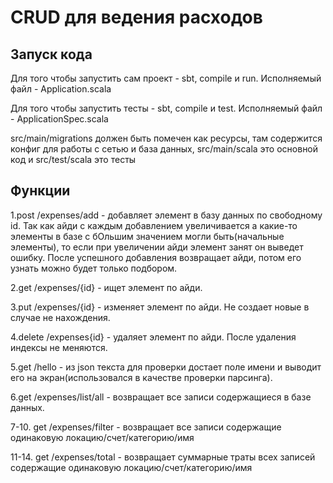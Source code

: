 # CRUD для ведения расходов 

## Запуск кода 

Для того чтобы запустить сам проект -  sbt, compile и run. Исполняемый файл - Application.scala

Для того чтобы запустить тесты - sbt, compile и test. Исполняемый файл - ApplicationSpec.scala

src/main/migrations должен быть помечен как ресурсы, там содержится конфиг для работы с сетью и база данных, src/main/scala это основной код и src/test/scala это тесты

## Функции

1.post /expenses/add - добавляет элемент в базу данных по свободному id. Так как айди с каждым добавлением увеличивается а какие-то элементы в базе с бОльшим значением могли быть(начальные элементы), то если при увеличении айди элемент занят он выведет ошибку. После успешного добавления возвращает айди, потом его узнать можно будет только подбором.

2.get /expenses/{id} - ищет элемент по айди.

3.put /expenses/{id} - изменяет элемент по айди. Не создает новые в случае не нахождения.

4.delete /expenses{id} - удаляет элемент по айди. После удаления индексы не меняются.

5.get /hello - из json текста для проверки достает поле имени и выводит его на экран(использовался в качестве проверки парсинга).

6.get /expenses/list/all - возвращает все записи содержащиеся в базе данных.

7-10. get /expenses/filter - возвращает все записи содержащие одинаковую локацию/счет/категорию/имя

11-14. get /expenses/total - возвращает суммарные траты всех записей содержащие одинаковую локацию/счет/категорию/имя